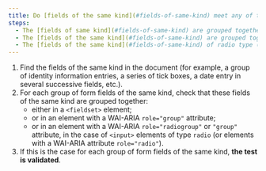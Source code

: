 ```yaml
---
title: Do [fields of the same kind](#fields-of-same-kind) meet any of these conditions, if necessary?
steps:
  - The [fields of same kind](#fields-of-same-kind) are grouped together in a `<fieldset>` tag.
  - The [fields of the same kind](#fields-of-same-kind) are grouped together in a tag with a WAI-ARIA `role="group"` attribute.
  - The [fields of the same kind](#fields-of-same-kind) of radio type (`<input type="radio">`) or tags with a WAI-ARIA `role="radio"` attribute) are grouped together in a tag with a WAI-ARIA `role="radiogroup"` or `role="group"` attribute.
---
```


1. Find the fields of the same kind in the document (for example, a group of identity information entries, a series of tick boxes, a date entry in several successive fields, etc.).
2. For each group of form fields of the same kind, check that these fields of the same kind are grouped together:
   - either in a `<fieldset>` element;
   - or in an element with a WAI-ARIA `role="group"` attribute;
   - or in an element with a WAI-ARIA `role="radiogroup"` or `"group"` attribute, in the case of `<input>` elements of type `radio` (or elements with a WAI-ARIA attribute `role="radio"`).
3. If this is the case for each group of form fields of the same kind, **the test is validated**.
